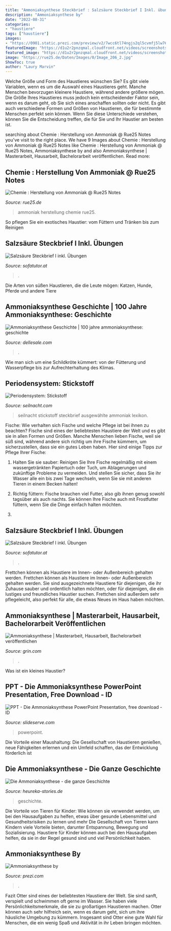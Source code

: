 ```yaml
---
title: "Ammoniaksynthese Steckbrief : Salzsäure Steckbrief I Inkl. übungen"
description: "Ammoniaksynthese by"
date: "2022-08-31"
categories:
- "haustiere"
tags: ["haustiere"]
images:
- "https://0901.static.prezi.com/preview/v2/7wcc6tl74ngjs2ql5cvmfj5lw76jc3sachvcdoaizecfr3dnitcq_3_0.png"
featuredImage: "https://d1u2r2pnzqmal.cloudfront.net/videos/screenshots/4865/normal/c0a52d9ab5dde7bd9a4297f4d83c2b93_1.jpg?1349292323"
featured_image: "https://d1u2r2pnzqmal.cloudfront.net/videos/screenshots/4865/normal/c0a52d9ab5dde7bd9a4297f4d83c2b93_1.jpg?1349292323"
image: "https://rue25.de/Daten/Images/0/Image_206_2.jpg"
ShowToc: true
author: "Laury Marvin"
---
```



Welche Größe und Form des Haustieres wünschen Sie?
Es gibt viele Variablen, wenn es um die Auswahl eines Haustieres geht. Manche Menschen bevorzugen kleinere Haustiere, während andere größere mögen. Die Größe Ihres Haustieres muss jedoch kein entscheidender Faktor sein, wenn es darum geht, ob Sie sich eines anschaffen sollten oder nicht. Es gibt auch verschiedene Formen und Größen von Haustieren, die für bestimmte Menschen perfekt sein können. Wenn Sie diese Unterschiede verstehen, können Sie die Entscheidung treffen, die für Sie und Ihr Haustier am besten ist.

	

		
searching about Chemie : Herstellung von Ammoniak @ Rue25 Notes you've visit to the right place. We have 9 Images about Chemie : Herstellung von Ammoniak @ Rue25 Notes like Chemie : Herstellung von Ammoniak @ Rue25 Notes, Ammoniaksynthese by and also Ammoniaksynthese | Masterarbeit, Hausarbeit, Bachelorarbeit veröffentlichen. Read more:
		
    
## Chemie : Herstellung Von Ammoniak @ Rue25 Notes

<img loading=lazy src="https://rue25.de/Daten/Images/0/Image_206_2.jpg" onerror="this.onerror=null;this.src='https://tse3.mm.bing.net/th?id=OIP.o4kx-nVm64oXl77Ekk0y1QHaHF&amp;pid=15.1';" alt="Chemie : Herstellung von Ammoniak @ Rue25 Notes">

_Source: rue25.de_

>ammoniak herstellung chemie rue25. 

	

So pflegen Sie ein exotisches Haustier: vom Füttern und Tränken bis zum Reinigen

    
## Salzsäure Steckbrief I Inkl. Übungen

<img loading=lazy src="https://d1u2r2pnzqmal.cloudfront.net/videos/screenshots/5008/normal/5775ceb74adae70a32636be40a1df485_1.jpg?1349276050" onerror="this.onerror=null;this.src='https://tse3.mm.bing.net/th?id=OIP.GFrKdLnmslGSp4Mp_Z0D5gHaEK&amp;pid=15.1';" alt="Salzsäure Steckbrief I inkl. Übungen">

_Source: sofatutor.at_

>. 

	

Die Arten von süßen Haustieren, die die Leute mögen: Katzen, Hunde, Pferde und andere Tiere

    
## Ammoniaksynthese Geschichte | 100 Jahre Ammoniaksynthese: Geschichte

<img loading=lazy src="https://dellesale.com/cah/Nr0R1OZuwrXvCbS3zfEACwHaKr.jpg" onerror="this.onerror=null;this.src='https://tse4.mm.bing.net/th?id=OIP.YuWTeijnlPWSJU3L7f8figAAAA&amp;pid=15.1';" alt="Ammoniaksynthese Geschichte | 100 jahre ammoniaksynthese: geschichte">

_Source: dellesale.com_

>. 

	

Wie man sich um eine Schildkröte kümmert: von der Fütterung und Wasserpflege bis zur Aufrechterhaltung des Klimas.

    
## Periodensystem: Stickstoff

<img loading=lazy src="http://www.seilnacht.com/Lexikon/ch_anili.gif" onerror="this.onerror=null;this.src='https://tse4.mm.bing.net/th?id=OIP.gTWM3P2Gc8IkSlvkOV8qDgHaNu&amp;pid=15.1';" alt="Periodensystem: Stickstoff">

_Source: seilnacht.com_

>seilnacht stickstoff steckbrief ausgewählte ammoniak lexikon. 

	

Fische: Wie verhalten sich Fische und welche Pflege ist bei ihnen zu beachten?
Fische sind eines der beliebtesten Haustiere der Welt und es gibt sie in allen Formen und Größen. Manche Menschen lieben Fische, weil sie süß sind, während andere sich richtig um ihre Fische kümmern, um sicherzustellen, dass sie ein gutes Leben haben. Hier sind einige Tipps zur Pflege Ihrer Fische:
1. Halten Sie sie sauber: Reinigen Sie Ihre Fische regelmäßig mit einem wassergetränkten Papiertuch oder Tuch, um Ablagerungen und zukünftige Probleme zu vermeiden. Und stellen Sie sicher, dass Sie ihr Wasser alle ein bis zwei Tage wechseln, wenn Sie sie mit anderen Tieren in einem Becken halten!

2. Richtig füttern: Fische brauchen viel Futter, also gib ihnen genug sowohl tagsüber als auch nachts. Sie können Ihre Fische auch mit Frostfutter füttern, wenn Sie die Dinge einfach halten möchten.

3.

    
## Salzsäure Steckbrief I Inkl. Übungen

<img loading=lazy src="https://d1u2r2pnzqmal.cloudfront.net/videos/screenshots/4865/normal/c0a52d9ab5dde7bd9a4297f4d83c2b93_1.jpg?1349292323" onerror="this.onerror=null;this.src='https://tse4.mm.bing.net/th?id=OIP.2NVF9wFzls_2OwVFzj1WLQHaEK&amp;pid=15.1';" alt="Salzsäure Steckbrief I inkl. Übungen">

_Source: sofatutor.at_

>. 

	

Frettchen können als Haustiere im Innen- oder Außenbereich gehalten werden.
Frettchen können als Haustiere im Innen- oder Außenbereich gehalten werden. Sie sind ausgezeichnete Haustiere für diejenigen, die ihr Zuhause sauber und ordentlich halten möchten, oder für diejenigen, die ein lustiges und freundliches Haustier suchen. Frettchen sind außerdem sehr pflegeleicht, also perfekt für alle, die etwas Neues im Haus haben möchten.

    
## Ammoniaksynthese | Masterarbeit, Hausarbeit, Bachelorarbeit Veröffentlichen

<img loading=lazy src="https://cdn.openpublishing.com/grin-paper/104886_0.jpg" onerror="this.onerror=null;this.src='https://tse4.mm.bing.net/th?id=OIP.qn7ZHNwwgHYbB9FK-KvskAHaKe&amp;pid=15.1';" alt="Ammoniaksynthese | Masterarbeit, Hausarbeit, Bachelorarbeit veröffentlichen">

_Source: grin.com_

>. 

	

Was ist ein kleines Haustier?

    
## PPT - Die Ammoniaksynthese PowerPoint Presentation, Free Download - ID

<img loading=lazy src="https://image2.slideserve.com/4222634/die-ammoniaksynthese-n.jpg" onerror="this.onerror=null;this.src='https://tse2.mm.bing.net/th?id=OIP.Y3qPJU1oU8FaLAnun2Qn4AHaFj&amp;pid=15.1';" alt="PPT - Die Ammoniaksynthese PowerPoint Presentation, free download - ID">

_Source: slideserve.com_

>powerpoint. 

	

Die Vorteile einer Maushaltung: Die Gesellschaft von Haustieren genießen, neue Fähigkeiten erlernen und ein Umfeld schaffen, das der Entwicklung förderlich ist

    
## Die Ammoniaksynthese - Die Ganze Geschichte

<img loading=lazy src="https://heureka-stories.de/images/Haber/capture_055_08012018_162737.png" onerror="this.onerror=null;this.src='https://tse2.mm.bing.net/th?id=OIP.JEyBRktUEFcR0m3VUYDLcwHaFj&amp;pid=15.1';" alt="Die Ammoniaksynthese - die ganze Geschichte">

_Source: heureka-stories.de_

>geschichte. 

	

Die Vorteile von Tieren für Kinder: Wie können sie verwendet werden, um bei den Hausaufgaben zu helfen, etwas über gesunde Lebensmittel und Gesundheitsrisiken zu lernen und mehr
Die Gesellschaft von Tieren kann Kindern viele Vorteile bieten, darunter Entspannung, Bewegung und Sozialisierung. Haustiere für Kinder können auch bei den Hausaufgaben helfen, da sie in der Regel gesund sind und viel Persönlichkeit haben.

    
## Ammoniaksynthese By

<img loading=lazy src="https://0901.static.prezi.com/preview/v2/7wcc6tl74ngjs2ql5cvmfj5lw76jc3sachvcdoaizecfr3dnitcq_3_0.png" onerror="this.onerror=null;this.src='https://tse4.mm.bing.net/th?id=OIP.rALw1vmFohe01bKNDPQCoQHaEK&amp;pid=15.1';" alt="Ammoniaksynthese by">

_Source: prezi.com_

>. 

	

Fazit
Otter sind eines der beliebtesten Haustiere der Welt. Sie sind sanft, verspielt und schwimmen oft gerne im Wasser. Sie haben viele Persönlichkeitsmerkmale, die sie zu großartigen Haustieren machen. Otter können auch sehr hilfreich sein, wenn es darum geht, sich um ihre häusliche Umgebung zu kümmern. Insgesamt sind Otter eine gute Wahl für Menschen, die ein wenig Spaß und Aktivität in ihr Leben bringen möchten.

